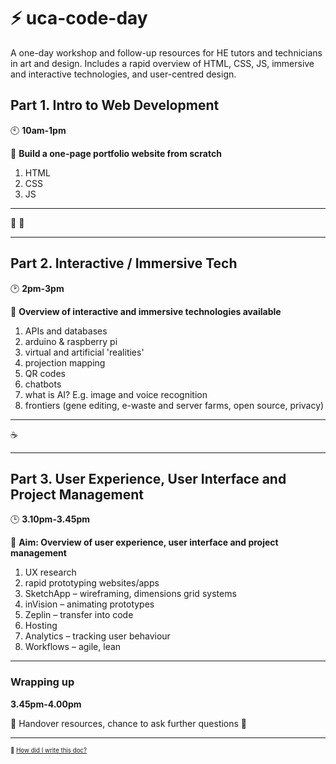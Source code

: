 #  :zap: uca-code-day #
A one-day workshop and follow-up resources for HE tutors and technicians in art and design. Includes a rapid overview of HTML, CSS, JS, immersive and interactive technologies, and user-centred design.

## Part 1. Intro to Web Development ##
:clock10: **10am-1pm**

:key: **Build a one-page portfolio website from scratch**

1. HTML
2. CSS
3. JS

---

:fork_and_knife: :stew:

---

## Part 2. Interactive / Immersive Tech ##
:clock2: **2pm-3pm**

:key: **Overview of interactive and immersive technologies available**

1. APIs and databases
2. arduino & raspberry pi
3. virtual and artificial 'realities'
4. projection mapping
5. QR codes
6. chatbots
7. what is AI? E.g. image and voice recognition
8. frontiers (gene editing, e-waste and server farms, open source, privacy)

---

:coffee:

---

## Part 3. User Experience, User Interface and Project Management ##
:clock3: **3.10pm-3.45pm**

:key: **Aim: Overview of user experience, user interface and project management**

1. UX research
2. rapid prototyping websites/apps
3. SketchApp – wireframing, dimensions grid systems
5. inVision – animating prototypes
6. Zeplin – transfer into code
7. Hosting
7. Analytics – tracking user behaviour
8. Workflows – agile, lean

---

### Wrapping up ###
**3.45pm-4.00pm**

:key: Handover resources, chance to ask further questions
:speech_balloon:


---

<sub><sup>:link: [How did I write this doc?](https://www.markdowntutorial.com/lesson/1/)<sub><sup>

